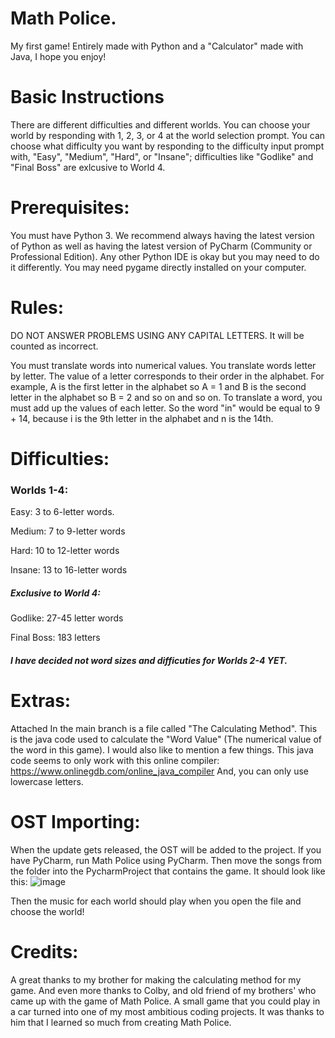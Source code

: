 
# Math Police.
My first game! Entirely made with Python and a "Calculator" made with Java, I hope you enjoy!
# Basic Instructions
There are different difficulties and different worlds.
You can choose your world by responding with 1, 2, 3, or 4 at the world selection prompt.
You can choose what difficulty you want by responding to the difficulty input prompt with, "Easy", "Medium", "Hard", or "Insane"; difficulties like "Godlike" and "Final Boss" are exlcusive to World 4.

# Prerequisites:
You must have Python 3.
We recommend always having the latest version of Python as well as having the latest version of PyCharm (Community or Professional Edition). Any other Python IDE is okay but you may need to do it differently.
You may need pygame directly installed on your computer.

# Rules:

DO NOT ANSWER PROBLEMS USING ANY CAPITAL LETTERS. It will be counted as incorrect.

You must translate words into numerical values.
You translate words letter by letter.
The value of a letter corresponds to their order in the alphabet.
For example, A is the first letter in the alphabet so A = 1
and B is the second letter in the alphabet so B = 2 and so on and so on.
To translate a word, you must add up the values of each letter.
So the word "in" would be equal to 9 + 14, because i is the 9th letter in the alphabet and n is the 14th.

# Difficulties:

### Worlds 1-4:

Easy: 3 to 6-letter words.

Medium: 7 to 9-letter words

Hard: 10 to 12-letter words

Insane: 13 to 16-letter words

##### Exclusive to World 4:

Godlike: 27-45 letter words

Final Boss: 183 letters

##### I have decided not word sizes and difficuties for Worlds 2-4 YET.
# Extras:
Attached In the main branch is a file called "The Calculating Method". This is the java code used to calculate the "Word Value" (The numerical value of the word in this game). I would also like to mention a few things.
This java code seems to only work with this online compiler:
https://www.onlinegdb.com/online_java_compiler
And, you can only use lowercase letters.

# OST Importing:
When the update gets released, the OST will be added to the project. If you have PyCharm, run Math Police using PyCharm. Then move the songs from the folder into the PycharmProject that contains the game. 
It should look like this:
![image](https://user-images.githubusercontent.com/85838468/142768087-bc1c4ee7-9b7b-423b-a0b7-c8155f6555c8.png)

Then the music for each world should play when you open the file and choose the world!
# Credits:
A great thanks to my brother for making the calculating method for my game. And even more thanks to Colby, and old friend of my brothers' who came up with the game of Math Police. A small game that you could play in a car turned into one of my most ambitious coding projects. It was thanks to him that I learned so much from creating Math Police.




